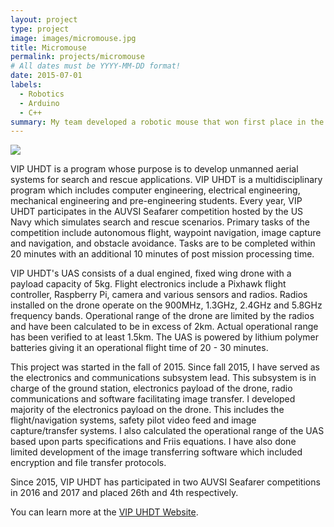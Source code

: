 ```yaml
---
layout: project
type: project
image: images/micromouse.jpg
title: Micromouse
permalink: projects/micromouse
# All dates must be YYYY-MM-DD format!
date: 2015-07-01
labels:
  - Robotics
  - Arduino
  - C++
summary: My team developed a robotic mouse that won first place in the 2015 UH Micromouse competition.
---
```


<div class="ui small rounded images">
  <img class="ui image" src="../images/Team-Photo">
</div>

VIP UHDT is a program whose purpose is to develop unmanned aerial systems for search and rescue applications. VIP UHDT is a multidisciplinary program which includes computer engineering, electrical engineering, mechanical engineering and pre-engineering students. Every year, VIP UHDT participates in the AUVSI Seafarer competition hosted by the US Navy which simulates search and rescue scenarios. Primary tasks of the competition include autonomous flight, waypoint navigation, image capture and navigation, and obstacle avoidance. Tasks are to be completed within 20 minutes with an additional 10 minutes of post mission processing time.

VIP UHDT's UAS consists of a dual engined, fixed wing drone with a payload capacity of 5kg. Flight electronics include a Pixhawk flight controller, Raspberry Pi, camera and various sensors and radios. Radios installed on the drone operate on the 900MHz, 1.3GHz, 2.4GHz and 5.8GHz frequency bands. Operational range of the drone are limited by the radios and have been calculated to be in excess of 2km. Actual operational range has been verified to at least 1.5km. The UAS is powered by lithium polymer batteries giving it an operational flight time of 20 - 30 minutes.

This project was started in the fall of 2015. Since fall 2015, I have served as the electronics and communications subsystem lead. This subsystem is in charge of the ground station, electronics payload of the drone, radio communications and software facilitating image transfer. I developed majority of the electronics payload on the drone. This includes the flight/navigation systems, safety pilot video feed and image capture/transfer systems. I also calculated the operational range of the UAS based upon parts specifications and Friis equations. I have also done limited development of the image transferring software which included encryption and file transfer protocols.

Since 2015, VIP UHDT has participated in two AUVSI Seafarer competitions in 2016 and 2017 and placed 26th and 4th respectively.

You can learn more at the [VIP UHDT Website](http://rip.eng.hawaii.edu/projects/uhdt-2017-2018/).



